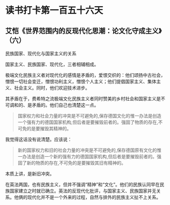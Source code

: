 读书打卡第一百五十六天
===

艾恺《世界范围内的反现代化思潮：论文化守成主义》（六）
---

民族国家、现代化与国家主义的关系

国家主义、民族国家、现代化，三者相辅相成。

极端文化民族主义者对现代化的感情是矛盾的，爱恨交织的：他们颂扬中古社会，憎恨一切社会变迁，憎恨功利主义，憎恨个人主义；他们提倡国家主义、集体主义、社会主义。同时，他们欢迎技术进步。

其矛盾在于，费希特之流极端文化民族主义者同时赞美的乡村社会和国家主义是不可调和的、是矛盾的。他们自己也清楚这一点。

> 国家权力和社会力量的冲突是不可避免的,保存德国文化的惟一办法是创造一个强有力的德国国家机构,但后者是要摧毁前者的。强固了物质的存在,不可免的是要摧毁其精神的。

我觉得这话没有说清楚。应该说：

> 新的国家权力和旧的社会力量的冲突是不可避免的,保存德国原有文化的惟一办法是创造一个新的强有力的德国国家机构,但后者是要摧毁前者的。强固了新的物质的存在,不可免的是要摧毁其旧有精神的。

本质上讲，是新旧冲突。

在英法两国，也有民族主义，但并不强调“精神”和“文化”。他们的民族认同早在民族国家建立之时就已确立。英法的反现代化批评，与国家主义、民族国家并无关系。他俩的现代化并不是一个外来的过程，自然与排外的民族主义扯不上关系。